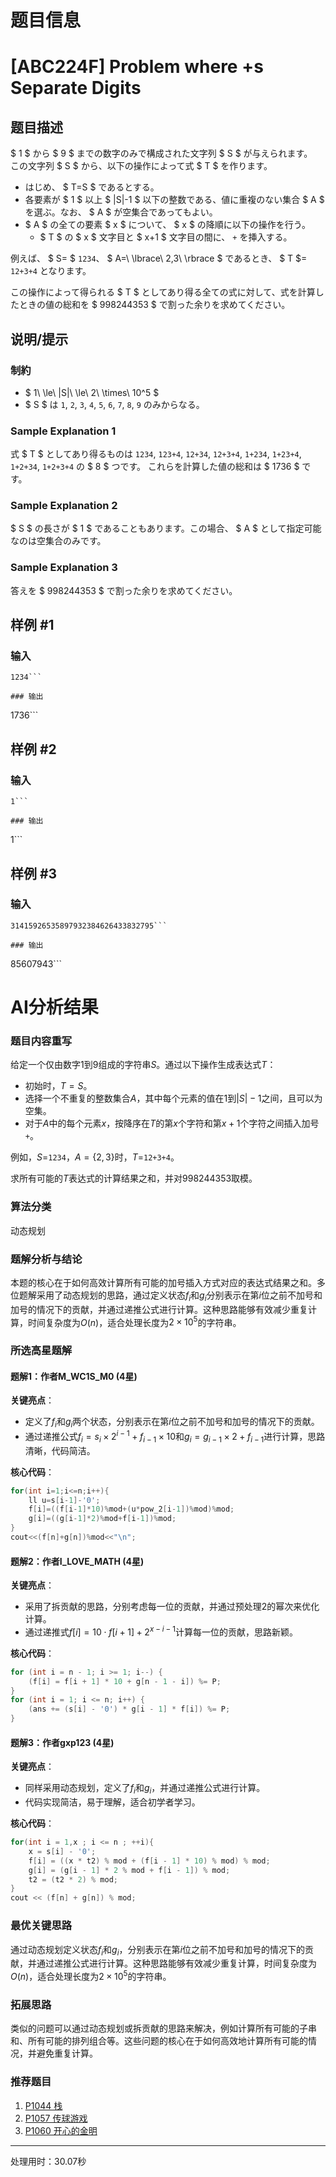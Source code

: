 # 题目信息

# [ABC224F] Problem where +s Separate Digits

## 题目描述

[problemUrl]: https://atcoder.jp/contests/abc224/tasks/abc224_f

$ 1 $ から $ 9 $ までの数字のみで構成された文字列 $ S $ が与えられます。  
 この文字列 $ S $ から、以下の操作によって式 $ T $ を作ります。

- はじめ、 $ T=S $ であるとする。
- 各要素が $ 1 $ 以上 $ |S|-1 $ 以下の整数である、値に重複のない集合 $ A $ を選ぶ。なお、 $ A $ が空集合であってもよい。
- $ A $ の全ての要素 $ x $ について、 $ x $ の降順に以下の操作を行う。
  - $ T $ の $ x $ 文字目と $ x+1 $ 文字目の間に、 `+` を挿入する。

例えば、 $ S= $ `1234`、 $ A=\ \lbrace\ 2,3\ \rbrace $ であるとき、 $ T $= `12+3+4` となります。

この操作によって得られる $ T $ としてあり得る全ての式に対して、式を計算したときの値の総和を $ 998244353 $ で割った余りを求めてください。

## 说明/提示

### 制約

- $ 1\ \le\ |S|\ \le\ 2\ \times\ 10^5 $
- $ S $ は `1`, `2`, `3`, `4`, `5`, `6`, `7`, `8`, `9` のみからなる。

### Sample Explanation 1

式 $ T $ としてあり得るものは `1234`, `123+4`, `12+34`, `12+3+4`, `1+234`, `1+23+4`, `1+2+34`, `1+2+3+4` の $ 8 $ つです。 これらを計算した値の総和は $ 1736 $ です。

### Sample Explanation 2

$ S $ の長さが $ 1 $ であることもあります。この場合、 $ A $ として指定可能なのは空集合のみです。

### Sample Explanation 3

答えを $ 998244353 $ で割った余りを求めてください。

## 样例 #1

### 输入

```
1234```

### 输出

```
1736```

## 样例 #2

### 输入

```
1```

### 输出

```
1```

## 样例 #3

### 输入

```
31415926535897932384626433832795```

### 输出

```
85607943```

# AI分析结果

### 题目内容重写
给定一个仅由数字1到9组成的字符串$S$。通过以下操作生成表达式$T$：

- 初始时，$T = S$。
- 选择一个不重复的整数集合$A$，其中每个元素的值在1到$|S|-1$之间，且可以为空集。
- 对于$A$中的每个元素$x$，按降序在$T$的第$x$个字符和第$x+1$个字符之间插入加号`+`。

例如，$S=$`1234`，$A=\{2,3\}$时，$T=$`12+3+4`。

求所有可能的$T$表达式的计算结果之和，并对$998244353$取模。

### 算法分类
动态规划

### 题解分析与结论
本题的核心在于如何高效计算所有可能的加号插入方式对应的表达式结果之和。多位题解采用了动态规划的思路，通过定义状态$f_i$和$g_i$分别表示在第$i$位之前不加号和加号的情况下的贡献，并通过递推公式进行计算。这种思路能够有效减少重复计算，时间复杂度为$O(n)$，适合处理长度为$2 \times 10^5$的字符串。

### 所选高星题解

#### 题解1：作者M_WC1S_M0 (4星)
**关键亮点**：
- 定义了$f_i$和$g_i$两个状态，分别表示在第$i$位之前不加号和加号的情况下的贡献。
- 通过递推公式$f_i = s_i \times 2^{i-1} + f_{i-1} \times 10$和$g_i = g_{i-1} \times 2 + f_{i-1}$进行计算，思路清晰，代码简洁。

**核心代码**：
```cpp
for(int i=1;i<=n;i++){
    ll u=s[i-1]-'0';
    f[i]=((f[i-1]*10)%mod+(u*pow_2[i-1])%mod)%mod;
    g[i]=((g[i-1]*2)%mod+f[i-1])%mod;
}
cout<<(f[n]+g[n])%mod<<"\n";
```

#### 题解2：作者I_LOVE_MATH (4星)
**关键亮点**：
- 采用了拆贡献的思路，分别考虑每一位的贡献，并通过预处理$2$的幂次来优化计算。
- 通过递推式$f[i] = 10 \cdot f[i + 1] + 2^{x - i - 1}$计算每一位的贡献，思路新颖。

**核心代码**：
```cpp
for (int i = n - 1; i >= 1; i--) {
    (f[i] = f[i + 1] * 10 + g[n - 1 - i]) %= P;
}
for (int i = 1; i <= n; i++) {
    (ans += (s[i] - '0') * g[i - 1] * f[i]) %= P; 
}
```

#### 题解3：作者gxp123 (4星)
**关键亮点**：
- 同样采用动态规划，定义了$f_i$和$g_i$，并通过递推公式进行计算。
- 代码实现简洁，易于理解，适合初学者学习。

**核心代码**：
```cpp
for(int i = 1,x ; i <= n ; ++i){
    x = s[i] - '0';
    f[i] = ((x * t2) % mod + (f[i - 1] * 10) % mod) % mod;
    g[i] = (g[i - 1] * 2 % mod + f[i - 1]) % mod;
    t2 = (t2 * 2) % mod;
}
cout << (f[n] + g[n]) % mod;
```

### 最优关键思路
通过动态规划定义状态$f_i$和$g_i$，分别表示在第$i$位之前不加号和加号的情况下的贡献，并通过递推公式进行计算。这种思路能够有效减少重复计算，时间复杂度为$O(n)$，适合处理长度为$2 \times 10^5$的字符串。

### 拓展思路
类似的问题可以通过动态规划或拆贡献的思路来解决，例如计算所有可能的子串和、所有可能的排列组合等。这些问题的核心在于如何高效地计算所有可能的情况，并避免重复计算。

### 推荐题目
1. [P1044 栈](https://www.luogu.com.cn/problem/P1044)
2. [P1057 传球游戏](https://www.luogu.com.cn/problem/P1057)
3. [P1060 开心的金明](https://www.luogu.com.cn/problem/P1060)

---
处理用时：30.07秒